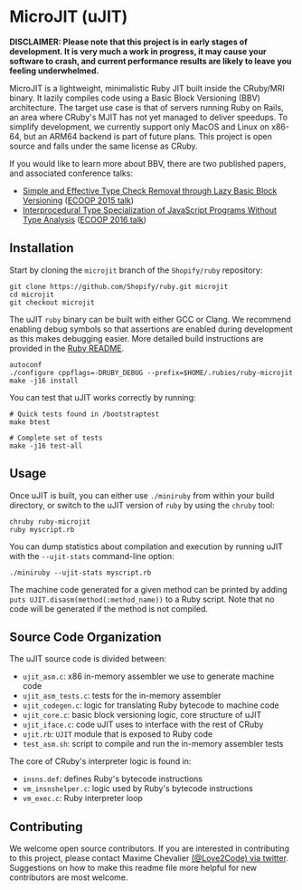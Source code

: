 MicroJIT (uJIT)
===============

**DISCLAIMER: Please note that this project is in early stages of development. It is very much a work in progress, it may cause your software to crash, and current performance results are likely to leave you feeling underwhelmed.**

MicroJIT is a lightweight, minimalistic Ruby JIT built inside the CRuby/MRI binary.
It lazily compiles code using a Basic Block Versioning (BBV) architecture. The target use case is that of servers running
Ruby on Rails, an area where CRuby's MJIT has not yet managed to deliver speedups. 
To simplify development, we currently support only MacOS and Linux on x86-64, but an ARM64 backend
is part of future plans.
This project is open source and falls under the same license as CRuby.

If you would like to learn more about BBV, there are two published papers, and associated conference talks:
- [Simple and Effective Type Check Removal through Lazy Basic Block Versioning](https://arxiv.org/pdf/1411.0352.pdf) ([ECOOP 2015 talk](https://www.youtube.com/watch?v=S-aHBuoiYE0))
- [Interprocedural Type Specialization of JavaScript Programs Without Type Analysis](https://drops.dagstuhl.de/opus/volltexte/2016/6101/pdf/LIPIcs-ECOOP-2016-7.pdf) ([ECOOP 2016 talk](https://www.youtube.com/watch?v=sRNBY7Ss97A))

## Installation

Start by cloning the `microjit` branch of the `Shopify/ruby` repository:

```
git clone https://github.com/Shopify/ruby.git microjit
cd microjit
git checkout microjit
```

The uJIT `ruby` binary can be built with either GCC or Clang. We recommend enabling debug symbols so that assertions are enabled during development as this makes debugging easier. More detailed build instructions are provided in the [Ruby README](https://github.com/ruby/ruby#how-to-compile-and-install).

```
autoconf
./configure cppflags=-DRUBY_DEBUG --prefix=$HOME/.rubies/ruby-microjit
make -j16 install
```

You can test that uJIT works correctly by running:

```
# Quick tests found in /bootstraptest
make btest

# Complete set of tests
make -j16 test-all
```

## Usage

Once uJIT is built, you can either use `./miniruby` from within your build directory, or switch to the uJIT version of `ruby`
by using the `chruby` tool:

```
chruby ruby-microjit
ruby myscript.rb
```

You can dump statistics about compilation and execution by running uJIT with the `--ujit-stats` command-line option:

```
./miniruby --ujit-stats myscript.rb
```

The machine code generated for a given method can be printed by adding `puts UJIT.disasm(method(:method_name))` to a Ruby script. Note that no code will be generated if the method is not compiled.

## Source Code Organization

The uJIT source code is divided between:
- `ujit_asm.c`: x86 in-memory assembler we use to generate machine code
- `ujit_asm_tests.c`: tests for the in-memory assembler
- `ujit_codegen.c`: logic for translating Ruby bytecode to machine code
- `ujit_core.c`: basic block versioning logic, core structure of uJIT
- `ujit_iface.c`: code uJIT uses to interface with the rest of CRuby
- `ujit.rb`: `UJIT` module that is exposed to Ruby code
- `test_asm.sh`: script to compile and run the in-memory assembler tests

The core of CRuby's interpreter logic is found in:
- `insns.def`: defines Ruby's bytecode instructions
- `vm_insnshelper.c`: logic used by Ruby's bytecode instructions
- `vm_exec.c`: Ruby interpreter loop

## Contributing

We welcome open source contributors. If you are interested in contributing to this project, please contact Maxime Chevalier [(@Love2Code) via twitter](https://twitter.com/Love2Code). Suggestions on how to make this readme file more helpful for new contributors are most welcome.
